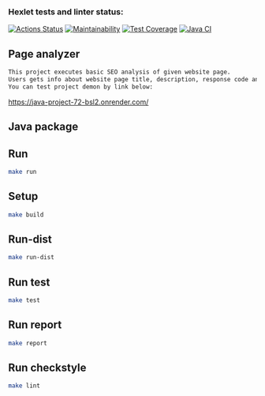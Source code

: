### Hexlet tests and linter status:
[![Actions Status](https://github.com/IPetrovRed/java-project-78/actions/workflows/hexlet-check.yml/badge.svg)](https://github.com/IPetrovRed/java-project-72/actions)
[![Maintainability](https://api.codeclimate.com/v1/badges/169916089f20649717aa/maintainability)](https://codeclimate.com/github/IPetrovRed/java-project-72/maintainability)
[![Test Coverage](https://api.codeclimate.com/v1/badges/169916089f20649717aa/test_coverage)](https://codeclimate.com/github/IPetrovRed/java-project-72/test_coverage)
[![Java CI](https://github.com/IPetrovRed/java-project-78/actions/workflows/main.yml/badge.svg?branch=main)](https://github.com/IPetrovRed/java-project-72/actions/workflows/main.yml)

## Page analyzer
```bash
This project executes basic SEO analysis of given website page. 
Users gets info about website page title, description, response code and "h1".
You can test project demon by link below:
```
https://java-project-72-bsl2.onrender.com/

## Java package

## Run
```bash
make run
```

## Setup
```bash
make build
```

## Run-dist
```bash
make run-dist
```

## Run test
```bash
make test
```

## Run report
```bash
make report
```

## Run checkstyle
```bash
make lint
```
